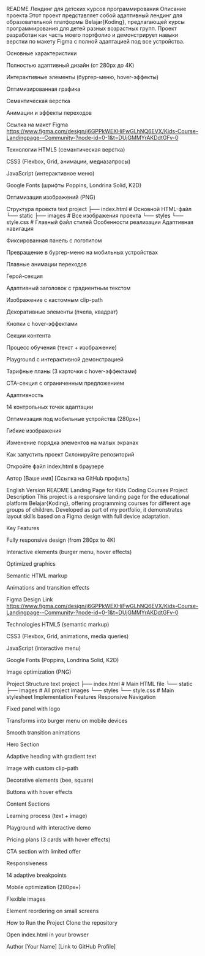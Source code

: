 README Лендинг для детских курсов программирования
Описание проекта
Этот проект представляет собой адаптивный лендинг для образовательной платформы Belajar{Koding}, предлагающей курсы программирования для детей разных возрастных групп. Проект разработан как часть моего портфолио и демонстрирует навыки верстки по макету Figma с полной адаптацией под все устройства.

Основные характеристики

Полностью адаптивный дизайн (от 280px до 4K)

Интерактивные элементы (бургер-меню, hover-эффекты)

Оптимизированная графика

Семантическая верстка

Анимации и эффекты переходов

Ссылка на макет Figma
https://www.figma.com/design/j6GPPkWEXHiFwGLhNQ6EVX/Kids-Course-Landingpage--Community-?node-id=0-1&t=DUjGMMYrAKDdtGFv-0

Технологии
HTML5 (семантическая верстка)

CSS3 (Flexbox, Grid, анимации, медиазапросы)

JavaScript (интерактивное меню)

Google Fonts (шрифты Poppins, Londrina Solid, K2D)

Оптимизация изображений (PNG)

Структура проекта
text
project
├── index.html            # Основной HTML-файл
└── static
    ├── images           # Все изображения проекта
    └── styles
        └── style.css     # Главный файл стилей
Особенности реализации
Адаптивная навигация

Фиксированная панель с логотипом

Превращение в бургер-меню на мобильных устройствах

Плавные анимации переходов

Герой-секция

Адаптивный заголовок с градиентным текстом

Изображение с кастомным clip-path

Декоративные элементы (пчела, квадрат)

Кнопки с hover-эффектами

Секции контента

Процесс обучения (текст + изображение)

Playground с интерактивной демонстрацией

Тарифные планы (3 карточки с hover-эффектами)

CTA-секция с ограниченным предложением

Адаптивность

14 контрольных точек адаптации

Оптимизация под мобильные устройства (280px+)

Гибкие изображения

Изменение порядка элементов на малых экранах

Как запустить проект
Склонируйте репозиторий

Откройте файл index.html в браузере

Автор
[Ваше имя]
[Ссылка на GitHub профиль]

English Version
README Landing Page for Kids Coding Courses
Project Description
This project is a responsive landing page for the educational platform Belajar{Koding}, offering programming courses for different age groups of children. Developed as part of my portfolio, it demonstrates layout skills based on a Figma design with full device adaptation.

Key Features

Fully responsive design (from 280px to 4K)

Interactive elements (burger menu, hover effects)

Optimized graphics

Semantic HTML markup

Animations and transition effects

Figma Design Link
https://www.figma.com/design/j6GPPkWEXHiFwGLhNQ6EVX/Kids-Course-Landingpage--Community-?node-id=0-1&t=DUjGMMYrAKDdtGFv-0

Technologies
HTML5 (semantic markup)

CSS3 (Flexbox, Grid, animations, media queries)

JavaScript (interactive menu)

Google Fonts (Poppins, Londrina Solid, K2D)

Image optimization (PNG)

Project Structure
text
project
├── index.html            # Main HTML file
└── static
    ├── images           # All project images
    └── styles
        └── style.css     # Main stylesheet
Implementation Features
Responsive Navigation

Fixed panel with logo

Transforms into burger menu on mobile devices

Smooth transition animations

Hero Section

Adaptive heading with gradient text

Image with custom clip-path

Decorative elements (bee, square)

Buttons with hover effects

Content Sections

Learning process (text + image)

Playground with interactive demo

Pricing plans (3 cards with hover effects)

CTA section with limited offer

Responsiveness

14 adaptive breakpoints

Mobile optimization (280px+)

Flexible images

Element reordering on small screens

How to Run the Project
Clone the repository

Open index.html in your browser

Author
[Your Name]
[Link to GitHub Profile]
